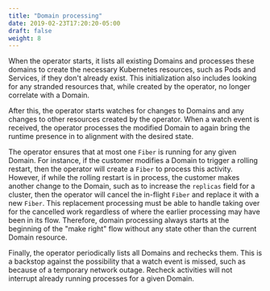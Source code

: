 ```yaml
---
title: "Domain processing"
date: 2019-02-23T17:20:20-05:00
draft: false
weight: 8
---
```



When the operator starts, it lists all existing Domains and processes these domains to create the necessary Kubernetes resources, such as Pods and Services, if they don't already exist.  This initialization also includes looking for any stranded resources that, while created by the operator, no longer correlate with a Domain.

After this, the operator starts watches for changes to Domains and any changes to other resources created by the operator.  When a watch event is received, the operator processes the modified Domain to again bring the runtime presence in to alignment with the desired state.

The operator ensures that at most one `Fiber` is running for any given Domain.  For instance, if the customer modifies a Domain to trigger a rolling restart, then the operator will create a `Fiber` to process this activity.  However, if while the rolling restart is in process, the customer makes another change to the Domain, such as to increase the `replicas` field for a cluster, then the operator will cancel the in-flight `Fiber` and replace it with a new `Fiber`.  This replacement processing must be able to handle taking over for the cancelled work regardless of where the earlier processing may have been in its flow.  Therefore, domain processing always starts at the beginning of the "make right" flow without any state other than the current Domain resource.

Finally, the operator periodically lists all Domains and rechecks them.  This is a backstop against the possibility that a watch event is missed, such as because of a temporary network outage.  Recheck activities will not interrupt already running processes for a given Domain.
